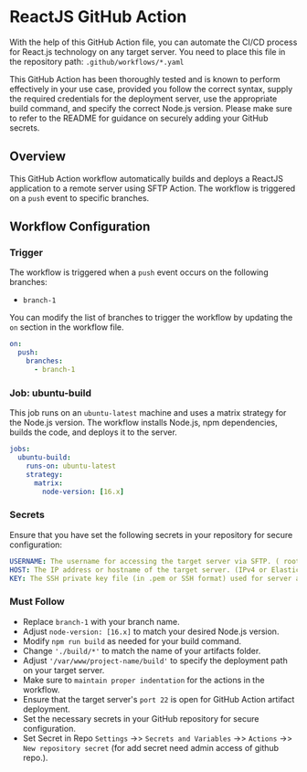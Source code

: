 # ReactJS GitHub Action

With the help of this GitHub Action file, you can automate the CI/CD process for React.js technology on any target server. You need to place this file in the repository path: `.github/workflows/*.yaml`

This GitHub Action has been thoroughly tested and is known to perform effectively in your use case, provided you follow the correct syntax, supply the required credentials for the deployment server, use the appropriate build command, and specify the correct Node.js version. Please make sure to refer to the README for guidance on securely adding your GitHub secrets.

## Overview

This GitHub Action workflow automatically builds and deploys a ReactJS application to a remote server using SFTP Action. The workflow is triggered on a `push` event to specific branches.

## Workflow Configuration

### Trigger

The workflow is triggered when a `push` event occurs on the following branches:

- `branch-1`

You can modify the list of branches to trigger the workflow by updating the `on` section in the workflow file.

```yaml
on:
  push:
    branches:
      - branch-1
```      

### Job: ubuntu-build

This job runs on an `ubuntu-latest` machine and uses a matrix strategy for the Node.js version. The workflow installs Node.js, npm dependencies, builds the code, and deploys it to the server.

```yaml
jobs:
  ubuntu-build:
    runs-on: ubuntu-latest
    strategy:
      matrix:
        node-version: [16.x]
```

### Secrets

Ensure that you have set the following secrets in your repository for secure configuration:

```yaml
USERNAME: The username for accessing the target server via SFTP. ( root or ubuntu )
HOST: The IP address or hostname of the target server. (IPv4 or Elastic IP)
KEY: The SSH private key file (in .pem or SSH format) used for server authentication.
```

### Must Follow

- Replace `branch-1` with your branch name.
- Adjust `node-version: [16.x]` to match your desired Node.js version.
- Modify `npm run build` as needed for your build command.
- Change `'./build/*'` to match the name of your artifacts folder.
- Adjust `'/var/www/project-name/build'` to specify the deployment path on your target server.
- Make sure to `maintain proper indentation` for the actions in the workflow.
- Ensure that the target server's `port 22` is open for GitHub Action artifact deployment.
- Set the necessary secrets in your GitHub repository for secure configuration.
- Set Secret in Repo `Settings` ->> `Secrets and Variables` ->> `Actions` ->> `New repository secret` (for add secret need admin access of github repo.).
